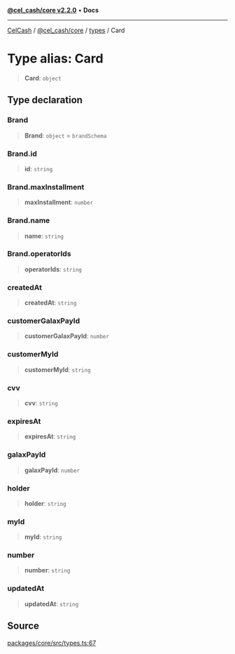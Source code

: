 [**@cel_cash/core v2.2.0**](../../README.md) • **Docs**

***

[CelCash](../../../../packages.md) / [@cel\_cash/core](../../README.md) / [types](../README.md) / Card

# Type alias: Card

> **Card**: `object`

## Type declaration

### Brand

> **Brand**: `object` = `brandSchema`

### Brand.id

> **id**: `string`

### Brand.maxInstallment

> **maxInstallment**: `number`

### Brand.name

> **name**: `string`

### Brand.operatorIds

> **operatorIds**: `string`

### createdAt

> **createdAt**: `string`

### customerGalaxPayId

> **customerGalaxPayId**: `number`

### customerMyId

> **customerMyId**: `string`

### cvv

> **cvv**: `string`

### expiresAt

> **expiresAt**: `string`

### galaxPayId

> **galaxPayId**: `number`

### holder

> **holder**: `string`

### myId

> **myId**: `string`

### number

> **number**: `string`

### updatedAt

> **updatedAt**: `string`

## Source

[packages/core/src/types.ts:67](https://github.com/Pyxlab/celcash/blob/b57c7034bd65dcd5b083f272f9cfe6cc4ff73f7b/packages/core/src/types.ts#L67)
